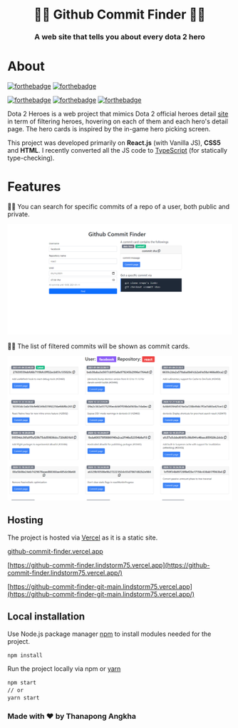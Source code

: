 <h1 align="center">🐱‍👤 Github Commit Finder 🐱‍🏍</h1>
<h3 align="center">A web site that tells you about every dota 2 hero</h3>

# About

[![forthebadge](https://forthebadge.com/images/badges/made-with-javascript.svg)](https://www.javascript.com/) [![forthebadge](https://forthebadge.com/images/badges/built-with-love.svg)](https://forthebadge.com)

[![forthebadge](https://forthebadge.com/images/badges/uses-git.svg)](https://git-scm.com/) [![forthebadge](https://forthebadge.com/images/badges/uses-html.svg)](https://en.wikipedia.org/wiki/HTML5) [![forthebadge](https://forthebadge.com/images/badges/uses-css.svg)](https://en.wikipedia.org/wiki/CSS)

Dota 2 Heroes is a web project that mimics Dota 2 official heroes detail [site](https://www.dota2.com/heroes/) in term of filtering heroes, hovering on each of them and each hero's detail page. The hero cards is inspired by the in-game hero picking screen.

This project was developed primarily on **React.js** (with Vanilla JS), **CSS5** and **HTML**. I recently converted all the JS code to [TypeScript](https://www.typescriptlang.org/) (for statically type-checking).

# Features
🐱‍🐉 You can search for specific commits of a repo of a user, both public and private.

![search-with-username-and-repo's-name](https://github.com/lindstorm75/github-commit-finder/blob/main/images/landing-page.PNG)

🐱‍🚀 The list of filtered commits will be shown as commit cards.

 ![FilteringHeroes](https://github.com/lindstorm75/github-commit-finder/blob/main/images/commits-result.PNG)

## Hosting

The project is hosted via [Vercel](https://vercel.com/) as it is a static site.

[github-commit-finder.vercel.app](github-commit-finder.vercel.app)

[https://github-commit-finder.lindstorm75.vercel.app](https://github-commit-finder.lindstorm75.vercel.app/)

[https://github-commit-finder-git-main.lindstorm75.vercel.app](https://github-commit-finder-git-main.lindstorm75.vercel.app/)


## Local installation

Use Node.js package manager [npm](https://nodejs.org/en/) to install modules needed for the project.

```bash
npm install
```
Run the project locally via npm or [yarn](https://yarnpkg.com/)
```bash
npm start
// or
yarn start
```

### Made with ❤ by Thanapong Angkha
